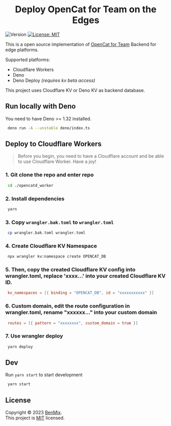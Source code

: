 <h1 align="center">Deploy OpenCat for Team on the Edges</h1>
<p>
  <img alt="Version" src="https://img.shields.io/badge/version-1.0.0-blue.svg?cacheSeconds=2592000" />
  <a href="/LICENSE.md" target="_blank">
    <img alt="License: MIT" src="https://img.shields.io/badge/License-MIT-yellow.svg" />
  </a>
</p>

This is a open source implementation of [OpenCat for Team](https://opencat.app/) Backend for edge platforms.

Supported platforms:

- Cloudflare Workers
- Deno
- Deno Deploy *(requires kv beta access)*

This project uses Cloudflare KV or Deno KV as backend database.

## Run locally with Deno

You need to have Deno >= 1.32 installed.

```sh
 deno run -A --unstable deno/index.ts
```

## Deploy to Cloudflare Workers
>Before you begin, you need to have a Cloudflare account and be able to use Cloudflare Worker. Have a joy!
### 1. Git clone the repo and enter repo
```sh
 cd ./opencatd_worker
```
### 2. Install dependencies
```sh
 yarn
```
### 3. Copy `wrangler.bak.toml` to `wrangler.toml`
```sh
 cp wrangler.bak.toml wrangler.toml
```
### 4. Create Cloudflare KV Namespace 
```sh
 npx wrangler kv:namespace create OPENCAT_DB
```
### 5. Then, copy the created Cloudflare KV config into wrangler.toml, replace 'xxxx...' into your created Cloudflare KV ID.
```toml
 kv_namespaces = [{ binding = "OPENCAT_DB", id = "xxxxxxxxxxx" }]
```

### 6. Custom domain, edit the route configuration in wrangler.toml, rename "xxxxxx..." into your custom domain
```toml
 routes = [{ pattern = "xxxxxxxx", custom_domain = true }]
```


### 7. Use wrangler deploy
```sh
 yarn deploy
```


## Dev
Run `yarn start` to start development
```sh
 yarn start
```

## License

Copyright © 2023 [BenMix](https://github.com/C-Dao).<br />
This project is [MIT](./LICENSE) licensed.
